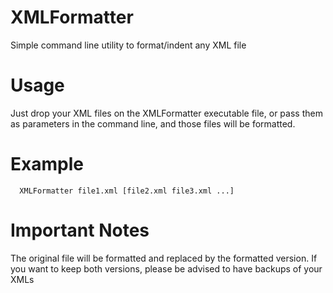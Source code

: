 # XMLFormatter
Simple command line utility to format/indent any XML file

# Usage
Just drop your XML files on the XMLFormatter executable file, or pass them as parameters in the command line, and those files will be formatted.

# Example
```
  XMLFormatter file1.xml [file2.xml file3.xml ...]
```

# Important Notes
The original file will be formatted and replaced by the formatted version. 
If you want to keep both versions, please be advised to have backups of your XMLs
